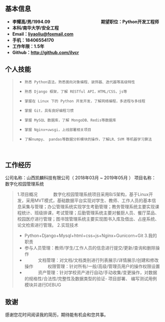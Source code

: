 ## 基本信息
- **李耀高/男/1994.09**&nbsp;&nbsp;&nbsp;&nbsp;&nbsp;&nbsp;&nbsp;&nbsp;&nbsp;&nbsp;&nbsp;&nbsp;&nbsp;&nbsp;&nbsp;&nbsp;&nbsp;&nbsp;&nbsp;&nbsp;&nbsp;&nbsp;&nbsp;&nbsp;&nbsp;&nbsp;&nbsp;&nbsp;&nbsp;&nbsp;&nbsp;&nbsp;&nbsp;&nbsp;&nbsp;&nbsp;&nbsp;&nbsp;&nbsp;&nbsp;&nbsp;&nbsp;**期望职位：Python开发工程师**
 - **本科/南华大学/安全工程** 
 - **Email：liyaoliu@foxmail.com**
 - **手机：18406554170** 
 - **工作年限：1.5年**
 - **Github：http://github.com/ilvcr**

## 个人技能

> -     熟悉 Python语法，熟悉面向对象编程、装饰器、迭代器等高级特性
>  -     熟悉 Django 框架，了解 RESTful API，HTML/CSS，js等
> -     掌握在 Linux 下的 Python 开发开发，了解网络编程，多进程与多线程
>  -     掌握 Git，具有良好编程习惯
>   -     掌握 MySQL 数据库，了解 MongoDB、Redis等数据库
>    -     掌握 Nginx+uwsgi，上线部署相关项目
>   -     了解numpy、 pandas等数据分析模块的操作，了解LR、SVM 等机器学习算法

​    


## 工作经历
公司名称：山西凯麟科技有限公司（ 2018年03月 ~ 2019年05月 ）
项目名称：数字化校园管理系统
>1.项目概况
>   &nbsp;&nbsp;&nbsp;&nbsp;&nbsp;&nbsp;&nbsp;&nbsp;&nbsp;&nbsp;&nbsp;&nbsp;数字化校园管理系统项目采用B/S架构，基于Linux开发，采用MVT模式，基础数据平台实现对学生、教师、工作人员的基本信息采集与管理；办公管理系统实现学生考勤管理；教务管理系统主要实现课程统计、班级排课，考试管理；后勤管理系统主要对餐厨人员、餐厅菜品、校园医疗进行管理；图书馆管理系统主要实现图书入库及借出、占座系统、论文检索进行管理。
>2.实现技术
>   -  Python+Django+Mysql+html+css+js+Nginx+Gunicorn+Git
>  3.我的职责
>    -  参与人员管理：教师/学生/工作人员的信息进行提交/更新/查询和删除操作
>    -  &nbsp;&nbsp;&nbsp;&nbsp;&nbsp;&nbsp;&nbsp;&nbsp;&nbsp;&nbsp;&nbsp;文档管理：对文档/文档类别进行列表展示/详情展示/创建和修改操作
>       &nbsp;&nbsp;&nbsp;&nbsp;&nbsp;&nbsp;&nbsp;&nbsp;&nbsp;&nbsp;&nbsp;权限管理：针对所有/一般/高级/管理员用户的操作权限设置
>    -  &nbsp;&nbsp;&nbsp;&nbsp;&nbsp;&nbsp;&nbsp;&nbsp;&nbsp;&nbsp;&nbsp;资产管理：针对学校资产进行自动/手动收集/变更操作，对数据的规格性/合法性/完整性及数据类型的验证
>​    - 项目部署、 编写测试用例模块并进行DEBUG
## 致谢
感谢您花时间阅读我的简历，期待能有机会和您共事。
      
​    
​    